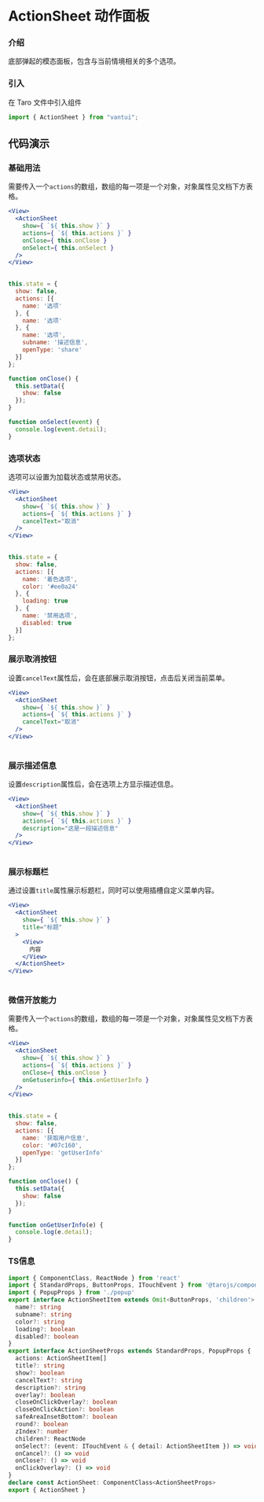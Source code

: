 # ActionSheet 动作面板

### 介绍

底部弹起的模态面板，包含与当前情境相关的多个选项。

### 引入

在 Taro 文件中引入组件

```js
import { ActionSheet } from "vantui"; 
```

## 代码演示

### 基础用法

需要传入一个`actions`的数组，数组的每一项是一个对象，对象属性见文档下方表格。

```jsx
<View>
  <ActionSheet
    show={ `${ this.show }` }
    actions={ `${ this.actions }` }
    onClose={ this.onClose }
    onSelect={ this.onSelect }
  />
</View>
 
```

```js
this.state = {
  show: false,
  actions: [{
    name: '选项'
  }, {
    name: '选项'
  }, {
    name: '选项',
    subname: '描述信息',
    openType: 'share'
  }]
};

function onClose() {
  this.setData({
    show: false
  });
}

function onSelect(event) {
  console.log(event.detail);
} 
```

### 选项状态

选项可以设置为加载状态或禁用状态。

```jsx
<View>
  <ActionSheet
    show={ `${ this.show }` }
    actions={ `${ this.actions }` }
    cancelText="取消"
  />
</View>
 
```

```js
this.state = {
  show: false,
  actions: [{
    name: '着色选项',
    color: '#ee0a24'
  }, {
    loading: true
  }, {
    name: '禁用选项',
    disabled: true
  }]
}; 
```

### 展示取消按钮

设置`cancelText`属性后，会在底部展示取消按钮，点击后关闭当前菜单。

```jsx
<View>
  <ActionSheet
    show={ `${ this.show }` }
    actions={ `${ this.actions }` }
    cancelText="取消"
  />
</View>
 
```

### 展示描述信息

设置`description`属性后，会在选项上方显示描述信息。

```jsx
<View>
  <ActionSheet
    show={ `${ this.show }` }
    actions={ `${ this.actions }` }
    description="这是一段描述信息"
  />
</View>
 
```

### 展示标题栏

通过设置`title`属性展示标题栏，同时可以使用插槽自定义菜单内容。

```jsx
<View>
  <ActionSheet
    show={ `${ this.show }` }
    title="标题"
  >
    <View>
      内容
    </View>
  </ActionSheet>
</View>
 
```

### 微信开放能力

需要传入一个`actions`的数组，数组的每一项是一个对象，对象属性见文档下方表格。

```jsx
<View>
  <ActionSheet
    show={ `${ this.show }` }
    actions={ `${ this.actions }` }
    onClose={ this.onClose }
    onGetuserinfo={ this.onGetUserInfo }
  />
</View>
 
```

```js
this.state = {
  show: false,
  actions: [{
    name: '获取用户信息',
    color: '#07c160',
    openType: 'getUserInfo'
  }]
};

function onClose() {
  this.setData({
    show: false
  });
}

function onGetUserInfo(e) {
  console.log(e.detail);
} 
```
### TS信息
```ts 
import { ComponentClass, ReactNode } from 'react'
import { StandardProps, ButtonProps, ITouchEvent } from '@tarojs/components'
import { PopupProps } from './popup'
export interface ActionSheetItem extends Omit<ButtonProps, 'children'> {
  name?: string
  subname?: string
  color?: string
  loading?: boolean
  disabled?: boolean
}
export interface ActionSheetProps extends StandardProps, PopupProps {
  actions: ActionSheetItem[]
  title?: string
  show?: boolean
  cancelText?: string
  description?: string
  overlay?: boolean
  closeOnClickOverlay?: boolean
  closeOnClickAction?: boolean
  safeAreaInsetBottom?: boolean
  round?: boolean
  zIndex?: number
  children?: ReactNode
  onSelect?: (event: ITouchEvent & { detail: ActionSheetItem }) => void
  onCancel?: () => void
  onClose?: () => void
  onClickOverlay?: () => void
}
declare const ActionSheet: ComponentClass<ActionSheetProps>
export { ActionSheet }
```